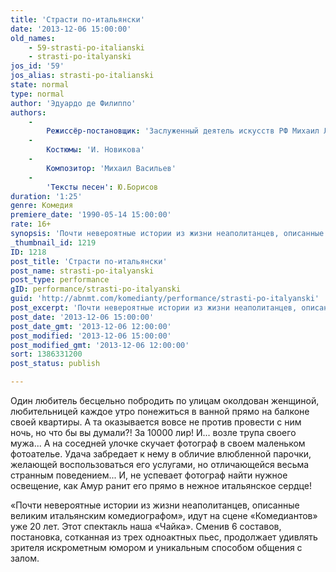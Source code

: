 ```yaml
---
title: 'Страсти по-итальянски'
date: '2013-12-06 15:00:00'
old_names:
    - 59-strasti-po-italianski
    - strasti-po-italyanski
jos_id: '59'
jos_alias: strasti-po-italianski
state: normal
type: normal
author: 'Эдуардо де Филиппо'
authors:
    -
        Режиссёр-постановщик: 'Заслуженный деятель искусств РФ Михаил Левшин'
    -
        Костюмы: 'И. Новикова'
    -
        Композитор: 'Михаил Васильев'
    -
        'Тексты песен': Ю.Борисов
duration: '1:25'
genre: Комедия
premiere_date: '1990-05-14 15:00:00'
rate: 16+
synopsis: 'Почти невероятные истории из жизни неаполитанцев, описанные великим итальянским комедиографом, идут на сцене Комедиантов уже 20 лет. Этот спектакль наша Чайка. Сменив 6 составов, постановка, сотканная из трех одноактных пьес, продолжает удивлять зрителя искрометным юмором и уникальным способом общения с залом'
_thumbnail_id: 1219
ID: 1218
post_title: 'Страсти по-итальянски'
post_name: strasti-po-italyanski
post_type: performance
gID: performance/strasti-po-italyanski
guid: 'http://abnmt.com/komedianty/performance/strasti-po-italyanski'
post_excerpt: 'Почти невероятные истории из жизни неаполитанцев, описанные великим итальянским комедиографом, идут на сцене Комедиантов уже 20 лет. Этот спектакль наша Чайка. Сменив 6 составов, постановка, сотканная из трех одноактных пьес, продолжает удивлять зрителя искрометным юмором и уникальным способом общения с залом'
post_date: '2013-12-06 15:00:00'
post_date_gmt: '2013-12-06 12:00:00'
post_modified: '2013-12-06 15:00:00'
post_modified_gmt: '2013-12-06 12:00:00'
sort: 1386331200
post_status: publish

---
```


Один любитель бесцельно побродить по улицам околдован женщиной, любительницей каждое утро понежиться в ванной прямо на балконе своей квартиры. А та оказывается вовсе не против провести с ним ночь, но что бы вы думали?! За 10000 лир! И... возле трупа своего мужа... А на соседней улочке скучает фотограф в своем маленьком фотоателье. Удача забредает к нему в обличие влюбленной парочки, желающей воспользоваться его услугами, но отличающейся весьма странным поведением... И, не успевает фотограф найти нужное освещение, как Амур ранит его прямо в нежное итальянское сердце!


«Почти невероятные истории из жизни неаполитанцев, описанные великим итальянским комедиографом», идут на сцене «Комедиантов» уже 20 лет. Этот спектакль наша «Чайка». Сменив 6 составов, постановка, сотканная из трех одноактных пьес, продолжает удивлять зрителя искрометным юмором и уникальным способом общения с залом.